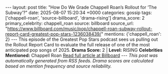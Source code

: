 --- layout: post title: "How Do We Grade Chappell Roan’s Rollout for ‘The Subway’?" date: 2025-08-07 15:20:34 +0000 categories: gossip tags: ['chappell-roan', 'source-billboard', 'drama-rising'] drama_score: 2 primary_celebrity: chappell_roan source: billboard source_url: "https://www.billboard.com/music/pop/chappell-roan-subway-rollout-report-card-greatest-pop-stars-1236038439/" mentions: {'chappell_roan': 2} --- This episode of the Greatest Pop Stars podcast sees us pulling out the Rollout Report Card to evaluate the full release of one of the most anticipated pop songs of 2025. **Drama Score:** 2 | **Level:** RISING **Celebrities Mentioned:** Chappell Roan [Read full article at Billboard](https://www.billboard.com/music/pop/chappell-roan-subway-rollout-report-card-greatest-pop-stars-1236038439/) --- *This post was automatically generated from RSS feeds. Drama scores are calculated based on mention frequency and source reliability.*